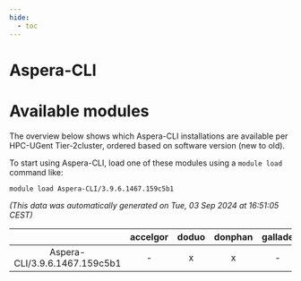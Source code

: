 ```yaml
---
hide:
  - toc
---
```


Aspera-CLI
==========

# Available modules


The overview below shows which Aspera-CLI installations are available per HPC-UGent Tier-2cluster, ordered based on software version (new to old).

To start using Aspera-CLI, load one of these modules using a `module load` command like:

```shell
module load Aspera-CLI/3.9.6.1467.159c5b1
```

*(This data was automatically generated on Tue, 03 Sep 2024 at 16:51:05 CEST)*  

| |accelgor|doduo|donphan|gallade|joltik|shinx|skitty|
| :---: | :---: | :---: | :---: | :---: | :---: | :---: | :---: |
|Aspera-CLI/3.9.6.1467.159c5b1|-|x|x|-|x|-|-|
